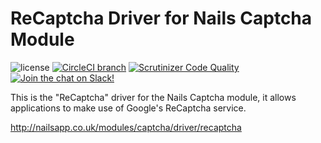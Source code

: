 # ReCaptcha Driver for Nails Captcha Module

![license](https://img.shields.io/badge/license-MIT-green.svg)
[![CircleCI branch](https://img.shields.io/circleci/project/github/nails/driver-captcha-recaptcha.svg)](https://circleci.com/gh/nails/driver-captcha-recaptcha)
[![Scrutinizer Code Quality](https://scrutinizer-ci.com/g/nails/driver-captcha-recaptcha/badges/quality-score.png)](https://scrutinizer-ci.com/g/nails/driver-captcha-recaptcha)
[![Join the chat on Slack!](https://now-examples-slackin-rayibnpwqe.now.sh/badge.svg)](https://nails-app.slack.com/shared_invite/MTg1NDcyNjI0ODcxLTE0OTUwMzA1NTYtYTZhZjc5YjExMQ)

This is the "ReCaptcha" driver for the Nails Captcha module, it allows applications to make use of Google's ReCaptcha service.

http://nailsapp.co.uk/modules/captcha/driver/recaptcha
